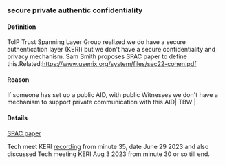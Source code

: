 ### secure private authentic confidentiality

<h4>Definition</h4><p>ToIP Trust Spanning Layer Group realized we do have a secure authentication layer (KERI) but we don&#39;t have a secure confidentiality and privacy mechanism. Sam Smith proposes SPAC paper to define this.Related:<a href="https://www.usenix.org/system/files/sec22-cohen.pdf">https://www.usenix.org/system/files/sec22-cohen.pdf</a></p><h4>Reason</h4><p>If someone has set up a public AID, with public Witnesses we don&#39;t have a mechanism to support private communication with this AID| TBW |</p><h4>Details</h4><p><a href="https://github.com/SmithSamuelM/Papers/blob/master/whitepapers/SPAC_Message.md">SPAC paper</a></p><p>Tech meet KERI <a href="https://hackmd.io/-soUScAqQEaSw5MJ71899w#2023-06-27">recording</a> from minute 35, date June 29 2023 and also discussed Tech meeting KERI Aug 3 2023 from minute 30 or so till end.</p>